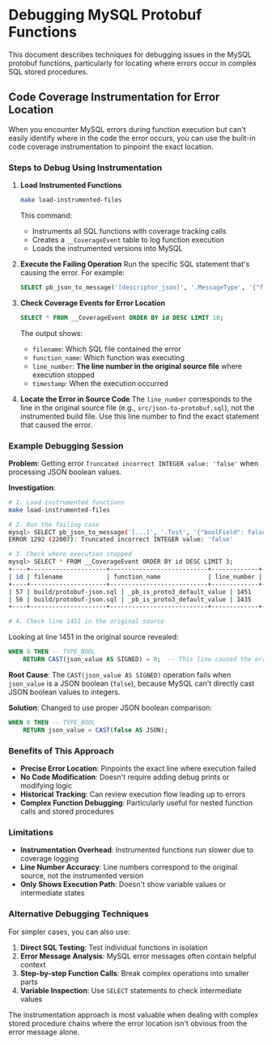 # Debugging MySQL Protobuf Functions

This document describes techniques for debugging issues in the MySQL protobuf functions, particularly for locating where errors occur in complex SQL stored procedures.

## Code Coverage Instrumentation for Error Location

When you encounter MySQL errors during function execution but can't easily identify where in the code the error occurs, you can use the built-in code coverage instrumentation to pinpoint the exact location.

### Steps to Debug Using Instrumentation

1. **Load Instrumented Functions**
   ```bash
   make load-instrumented-files
   ```
   This command:
   - Instruments all SQL functions with coverage tracking calls
   - Creates a `__CoverageEvent` table to log function execution
   - Loads the instrumented versions into MySQL

2. **Execute the Failing Operation**
   Run the specific SQL statement that's causing the error. For example:
   ```sql
   SELECT pb_json_to_message('[descriptor_json]', '.MessageType', '{"field": "value"}', NULL, NULL);
   ```

3. **Check Coverage Events for Error Location**
   ```sql
   SELECT * FROM __CoverageEvent ORDER BY id DESC LIMIT 10;
   ```
   
   The output shows:
   - `filename`: Which SQL file contained the error
   - `function_name`: Which function was executing
   - `line_number`: **The line number in the original source file** where execution stopped
   - `timestamp`: When the execution occurred

4. **Locate the Error in Source Code**
   The `line_number` corresponds to the line in the original source file (e.g., `src/json-to-protobuf.sql`), not the instrumented build file. Use this line number to find the exact statement that caused the error.

### Example Debugging Session

**Problem**: Getting error `Truncated incorrect INTEGER value: 'false'` when processing JSON boolean values.

**Investigation**:
```bash
# 1. Load instrumented functions
make load-instrumented-files

# 2. Run the failing case
mysql> SELECT pb_json_to_message('[...]', '.Test', '{"boolField": false}', NULL, NULL);
ERROR 1292 (22007): Truncated incorrect INTEGER value: 'false'

# 3. Check where execution stopped
mysql> SELECT * FROM __CoverageEvent ORDER BY id DESC LIMIT 3;
+----+---------------------+---------------------------+-------------+---------------------+
| id | filename            | function_name             | line_number | timestamp           |
+----+---------------------+---------------------------+-------------+---------------------+
| 57 | build/protobuf-json.sql | _pb_is_proto3_default_value | 1451        | 2025-08-11 05:20:07 |
| 56 | build/protobuf-json.sql | _pb_is_proto3_default_value | 1435        | 2025-08-11 05:20:07 |
+----+---------------------+---------------------------+-------------+---------------------+

# 4. Check line 1451 in the original source
```

Looking at line 1451 in the original source revealed:
```sql
WHEN 8 THEN -- TYPE_BOOL
    RETURN CAST(json_value AS SIGNED) = 0;  -- This line caused the error
```

**Root Cause**: The `CAST(json_value AS SIGNED)` operation fails when `json_value` is a JSON boolean (`false`), because MySQL can't directly cast JSON boolean values to integers.

**Solution**: Changed to use proper JSON boolean comparison:
```sql
WHEN 8 THEN -- TYPE_BOOL
    RETURN json_value = CAST(false AS JSON);
```

### Benefits of This Approach

- **Precise Error Location**: Pinpoints the exact line where execution failed
- **No Code Modification**: Doesn't require adding debug prints or modifying logic
- **Historical Tracking**: Can review execution flow leading up to errors
- **Complex Function Debugging**: Particularly useful for nested function calls and stored procedures

### Limitations

- **Instrumentation Overhead**: Instrumented functions run slower due to coverage logging
- **Line Number Accuracy**: Line numbers correspond to the original source, not the instrumented version
- **Only Shows Execution Path**: Doesn't show variable values or intermediate states

### Alternative Debugging Techniques

For simpler cases, you can also use:

1. **Direct SQL Testing**: Test individual functions in isolation
2. **Error Message Analysis**: MySQL error messages often contain helpful context
3. **Step-by-step Function Calls**: Break complex operations into smaller parts
4. **Variable Inspection**: Use `SELECT` statements to check intermediate values

The instrumentation approach is most valuable when dealing with complex stored procedure chains where the error location isn't obvious from the error message alone.